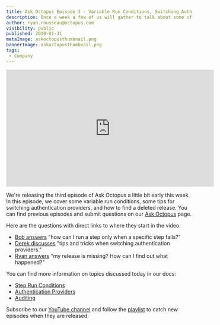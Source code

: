 ```yaml
---
title: Ask Octopus Episode 3 - Variable Run Conditions, Switching Auth Providers, Finding Deleted Releases
description: Once a week a few of us will gather to talk about some of the most interesting questions we have gotten over the past week and how we went about solving them.  
author: ryan.rousseau@octopus.com
visibility: public
published: 2019-01-31
metaImage: askoctopusthumbnail.png
bannerImage: askoctopusthumbnail.png
tags:
 - Company
---
```


<iframe width="560" height="315" src="https://www.youtube.com/embed/Ftd8ga0yi6Q" frameborder="0" allowfullscreen></iframe> 

We're releasing the third episode of Ask Octopus a little bit early this week. In this episode, we cover some variable run conditions, some tips for switching authentication providers, and how to find a deleted release. You can find previous episodes and submit questions on our [Ask Octopus](https://hello.octopus.com/ask-octopus) page.

Here are the questions with direct links to where they start in the video:

- [Bob answers](https://www.youtube.com/watch?v=Ftd8ga0yi6Q&t=33s) "how can I run a step only when a specific step fails?"
- [Derek discusses](https://www.youtube.com/watch?v=Ftd8ga0yi6Q&t=6m48s) "tips and tricks when switching authentication providers."
- [Ryan answers](https://www.youtube.com/watch?v=Ftd8ga0yi6Q&t=13m22s) "my release is missing? How can I find out what happened?"

You can find more information on topics discussed today in our docs:

- [Step Run Conditions](https://octopus.com/docs/deployment-process/conditions)
- [Authentication Providers](https://octopus.com/docs/administration/authentication/authentication-providers)
- [Auditing](https://octopus.com/docs/administration/managing-users-and-teams/auditing)

Subscribe to our [YouTube channel](https://www.youtube.com/channel/UCURDSDCwx9ZiCMcLdc8d6Uw?sub_confirmation=1) and follow the [playlist](https://www.youtube.com/playlist?list=PLAGskdGvlaw3-cd9rPiwhwfUo7kDGnOBh) to catch new episodes when they are released.
